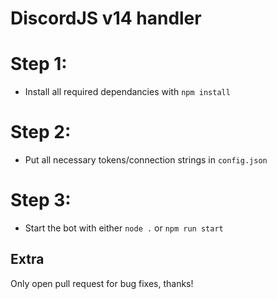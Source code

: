 # DiscordJS v14 handler

# Step 1: 
- Install all required dependancies with `npm install`
# Step 2: 
- Put all necessary tokens/connection strings in `config.json`
# Step 3: 
- Start the bot with either `node .` or `npm run start`

## Extra
Only open pull request for bug fixes, thanks!